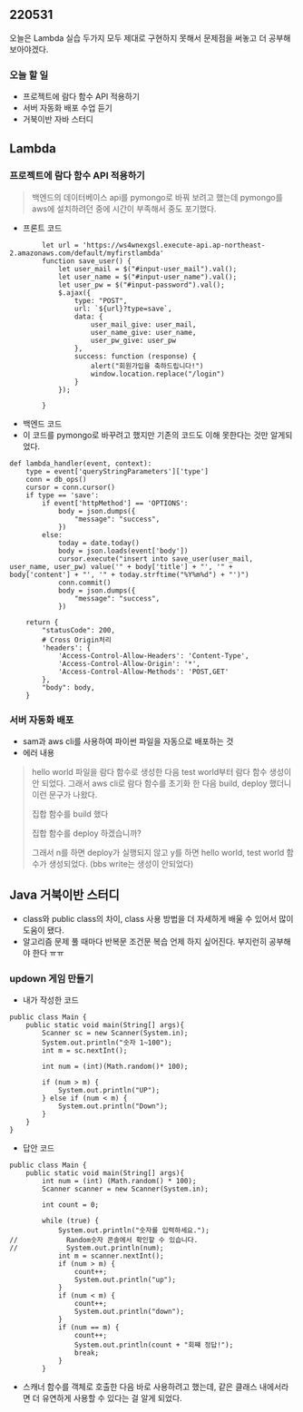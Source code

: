 ## 220531
오늘은 Lambda 실습 두가지 모두 제대로 구현하지 못해서 문제점을 써놓고 더 공부해보아야겠다.
### 오늘 할 일
- 프로젝트에 람다 함수 API 적용하기
- 서버 자동화 배포 수업 듣기
- 거북이반 자바 스터디
## Lambda
### 프로젝트에 람다 함수 API 적용하기
> 백엔드의 데이터베이스 api를 pymongo로 바꿔 보려고 했는데 pymongo를 aws에 설치하려던 중에 시간이 부족해서 중도 포기했다. 
- 프론트 코드
```
        let url = 'https://ws4wnexgsl.execute-api.ap-northeast-2.amazonaws.com/default/myfirstlambda'
        function save_user() {
            let user_mail = $("#input-user_mail").val();
            let user_name = $("#input-user_name").val();
            let user_pw = $("#input-password").val();
            $.ajax({
                type: "POST",
                url: `${url}?type=save`,
                data: {
                    user_mail_give: user_mail,
                    user_name_give: user_name,
                    user_pw_give: user_pw
                },
                success: function (response) {
                    alert("회원가입을 축하드립니다!")
                    window.location.replace("/login")
                }
            });

        }
```
- 백엔드 코드
- 이 코드를 pymongo로 바꾸려고 했지만 기존의 코드도 이해 못한다는 것만 알게되었다.
```
def lambda_handler(event, context):
    type = event['queryStringParameters']['type']
    conn = db_ops()
    cursor = conn.cursor()
    if type == 'save':
        if event['httpMethod'] == 'OPTIONS':
            body = json.dumps({
                "message": "success",
            })
        else:
            today = date.today()
            body = json.loads(event['body'])
            cursor.execute("insert into save_user(user_mail, user_name, user_pw) value('" + body['title'] + "', '" + body['content'] + "', '" + today.strftime("%Y%m%d") + "')")
            conn.commit()
            body = json.dumps({
                "message": "success",
            })

    return {
        "statusCode": 200,
        # Cross Origin처리
        'headers': {
            'Access-Control-Allow-Headers': 'Content-Type',
            'Access-Control-Allow-Origin': '*',
            'Access-Control-Allow-Methods': 'POST,GET'
        },
        "body": body,
    }
```

### 서버 자동화 배포
- sam과 aws cli를 사용하여 파이썬 파일을 자동으로 배포하는 것
- 에러 내용
> hello world 파일을 람다 함수로 생성한 다음 test world부터 람다 함수 생성이 안 되었다. 그래서 aws cli로 람다 함수를 초기화 한 다음 build, deploy 했더니 이런 문구가 나왔다.
>
> 집합 함수를 build 했다
>
> 집합 함수를 deploy 하겠습니까?
>
> 그래서 n를 하면 deploy가 실행되지 않고 y를 하면 hello world, test world 함수가 생성되었다. (bbs write는 생성이 안되었다)

## Java 거북이반 스터디
- class와 public class의 차이, class 사용 방법을 더 자세하게 배울 수 있어서 많이 도움이 됐다. 
- 알고리즘 문제 풀 때마다 반복문 조건문 복습 언제 하지 싶어진다. 부지런히 공부해야 한다 ㅠㅠ
### updown 게임 만들기 
- 내가 작성한 코드
```
public class Main {
    public static void main(String[] args){
        Scanner sc = new Scanner(System.in);
        System.out.println("숫자 1~100");
        int m = sc.nextInt();

        int num = (int)(Math.random()* 100);

        if (num > m) {
            System.out.println("UP");
        } else if (num < m) {
            System.out.println("Down");
        }
    }
}

```
- 답안 코드
```
public class Main {
    public static void main(String[] args){
        int num = (int) (Math.random() * 100);
        Scanner scanner = new Scanner(System.in);

        int count = 0;

        while (true) {
            System.out.println("숫자를 입력하세요.");
//            Random숫자 콘솔에서 확인할 수 있습니다.
//            System.out.println(num);
            int m = scanner.nextInt();
            if (num > m) {
                count++;
                System.out.println("up");
            }
            if (num < m) {
                count++;
                System.out.println("down");
            }
            if (num == m) {
                count++;
                System.out.println(count + "회쨰 정답!");
                break;
            }
        }

```
- 스캐너 함수를 객체로 호출한 다음 바로 사용하려고 했는데, 같은 클래스 내에서라면 더 유연하게 사용할 수 있다는 걸 알게 되었다.